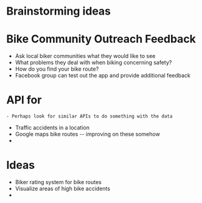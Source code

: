 # Brainstorming ideas

# Bike Community Outreach Feedback
* Ask local biker communities what they would like to see 
* What problems they deal with when biking concerning safety?
* How do you find your bike route?
* Facebook group can test out the app and provide additional feedback

# API for 
    - Perhaps look for similar APIs to do something with the data 

* Traffic accidents in a location 
* Google maps bike routes -- improving on these somehow 
* 

# Ideas 

* Biker rating system for bike routes
* Visualize areas of high bike accidents
*

